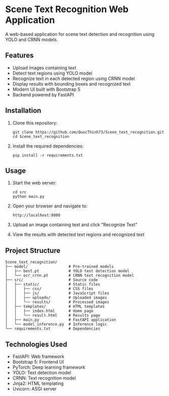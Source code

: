 # Scene Text Recognition Web Application

A web-based application for scene text detection and recognition using YOLO and CRNN models.

## Features

- Upload images containing text
- Detect text regions using YOLO model
- Recognize text in each detected region using CRNN model
- Display results with bounding boxes and recognized text
- Modern UI built with Bootstrap 5
- Backend powered by FastAPI

## Installation

1. Clone this repository:
   ```
   git clone https://github.com/QuocThinh73/Scene_text_recognition.git
   cd Scene_text_recognition
   ```

2. Install the required dependencies:
   ```
   pip install -r requirements.txt
   ```

## Usage

1. Start the web server:
   ```
   cd src
   python main.py
   ```

2. Open your browser and navigate to:
   ```
   http://localhost:8000
   ```

3. Upload an image containing text and click "Recognize Text"

4. View the results with detected text regions and recognized text

## Project Structure

```
Scene_text_recognition/
├── model/                  # Pre-trained models
│   ├── best.pt             # YOLO text detection model
│   └── ocr_crnn.pt         # CRNN text recognition model
├── src/                    # Source code
│   ├── static/             # Static files
│   │   ├── css/            # CSS files
│   │   ├── js/             # JavaScript files
│   │   ├── uploads/        # Uploaded images
│   │   └── results/        # Processed images
│   ├── templates/          # HTML templates
│   │   ├── index.html      # Home page
│   │   └── result.html     # Results page
│   ├── main.py             # FastAPI application
│   └── model_inference.py  # Inference logic
└── requirements.txt        # Dependencies
```

## Technologies Used

- FastAPI: Web framework
- Bootstrap 5: Frontend UI
- PyTorch: Deep learning framework
- YOLO: Text detection model
- CRNN: Text recognition model
- Jinja2: HTML templating
- Uvicorn: ASGI server